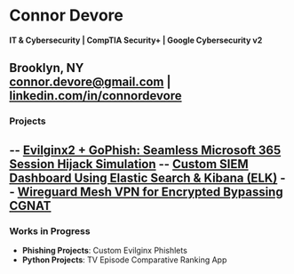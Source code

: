 # Connor Devore  
**IT & Cybersecurity | CompTIA Security+ | Google Cybersecurity v2**  

Brooklyn, NY  
[connor.devore@gmail.com](mailto:connor.devore@gmail.com) | [linkedin.com/in/connordevore](https://linkedin.com/in/connordevore)  
---
### Projects
-- [Evilginx2 + GoPhish: Seamless Microsoft 365 Session Hijack Simulation](https://github.com/conneither/phishing-simulation-lab)
-- [Custom SIEM Dashboard Using Elastic Search & Kibana (ELK)](https://github.com/conneither/siem-dashboard-elk)
-- [Wireguard Mesh VPN for Encrypted Bypassing CGNAT](https://github.com/conneither/mesh-vpn)
---

### Works in Progress
- **Phishing Projects**: Custom Evilginx Phishlets 
- **Python Projects**: TV Episode Comparative Ranking App
